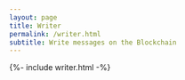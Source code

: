 ```yaml
---
layout: page
title: Writer
permalink: /writer.html
subtitle: Write messages on the Blockchain
---
```


{%- include writer.html -%}